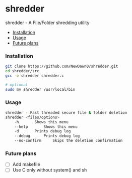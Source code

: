 # shredder
shredder - A File/Folder shredding utility

<!-- vim-markdown-toc GFM -->

* [Installation](#installation)
* [Usage](#usage)
* [Future plans](#future-plans)

<!-- vim-markdown-toc -->

### Installation
```bash
git clone https://github.com/NewDawn0/shredder.git
cd shredder/src
gcc -o shredder shredder.c

# optional
sudo mv shredder /usr/local/bin
```

### Usage
```bash
shredder - Fast threaded secure file & folder deletion
shredder <files/options>
	-h		 Shows this menu
	--help		 Shows this menu
	-d		 Prints debug log
	--debug		 Prints debug log
	--no-confirm	 Skips the deletion confirmation
```

### Future plans
- [ ] Add makefile
- [ ] Use C only without system() and sh
